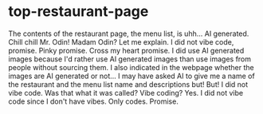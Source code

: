 # top-restaurant-page

The contents of the restaurant page, the menu list, is uhh... AI generated. Chill chill Mr. Odin! Madam Odin? Let me explain. I did not vibe code, promise. Pinky promise. Cross my heart promise. I did use AI generated images because I'd rather use AI generated images than use images from people without sourcing them. I also indicated in the webpage whether the images are AI generated or not... I may have asked AI to give me a name of the restaurant and the menu list name and descriptions but! But! I did not vibe code. Was that what it was called? Vibe coding? Yes. I did not vibe code since I don't have vibes. Only codes. Promise.